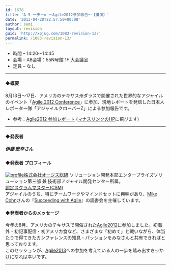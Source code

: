 ```yaml
---
id: 1678
title: 'A-5 一歩＝∞ ～Agile2012参加報告～【講演】'
date: '2013-04-20T22:57:50+00:00'
author: semi
layout: revision
guid: 'http://xpjug.com/1083-revision-13/'
permalink: /1083-revision-13/
---
```


- 時間 – 14:20〜14:45
- 会場 – AB会場：55N号館 1F 大会議室
- 定員 – なし

---

#### ◆概要

8月13日〜17日、アメリカのテキサス州ダラスで開催された世界的なアジャイルのイベント「[Agile 2012 Conference](http://agile2012.agilealliance.org/)」に参加、現地レポートを発信した日本人レポーター隊「アジャイルクローバーZ」による参加報告です。

- 参考：[Agile2012 参加レポート](http://www.manaslink.com/agile2012summary/) ([マナスリンクのHP](http://www.manaslink.com/)に飛びます)

---

#### ◆発表者

##### 伊藤 宏幸さん

#### ◆発表者 プロフィール

[![](http://xpjug.com/wp-content/uploads/2012/08/profile-150x150.jpeg "profile")](http://xpjug.com/wp-content/uploads/2012/08/profile.jpeg)[株式会社オージス総研](http://www.ogis-ri.co.jp/) ソリューション開発本部エンタープライズソリューション第三部 兼 技術部アジャイル開発センター所属。  
[認定スクラムマスター(CSM)](http://www.scrumalliance.org/pages/CSM)  
アジャイルのうち、特にチームワークやマインドセットに興味があり、[Mike Cohn](http://www.mountaingoatsoftware.com/)さんの『[Succeeding with Agile](http://www.succeedingwithagile.com/)』の読書会を主催しています。

#### ◆発表者からのメッセージ

今年の8月、アメリカのテキサスで開催された[Agile2012](http://agile2012.agilealliance.org/)に参加しました。初海外・初記事配信・初アメリカ食など、さまざまな「初めて」と戦いながら、体当たりで得てきたカンファレンスの知見・パッションをみなさんと共有できればと思っております。  
このセッションが、[Agile2013](http://agile2013.agilealliance.org/)への参加を考えている人の一歩を踏み出すきっかけになれば幸いです。

---